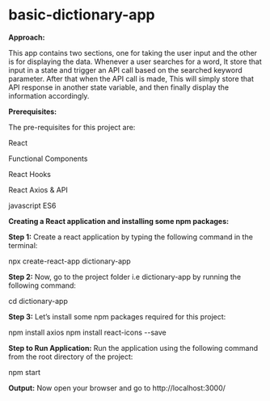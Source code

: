 # basic-dictionary-app

**Approach:**

This app contains two sections, one for taking the user input and the other is for displaying the data. Whenever a user searches for a word, It store that input in a state and trigger an API call based on the searched keyword parameter. After that when the API call is made, This will  simply store that API response in another state variable, and then finally display the information accordingly.

**Prerequisites:**

The pre-requisites for this project are:

React

Functional Components

React Hooks

React Axios & API

javascript ES6

**Creating a React application and installing some npm packages:**

**Step 1:** Create a react application by typing the following command in the terminal:

npx create-react-app dictionary-app

**Step 2:** Now, go to the project folder i.e dictionary-app by running the following command:

cd dictionary-app

**Step 3:** Let’s install some npm packages required for this project:

npm install axios
npm install react-icons --save

**Step to Run Application:** Run the application using the following command from the root directory of the project:

npm start

**Output:** Now open your browser and go to http://localhost:3000/
